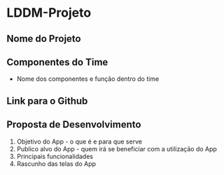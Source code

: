 # LDDM-Projeto

## Nome do Projeto

## Componentes do Time

- Nome dos componentes e função dentro do time
## Link para o Github

## Proposta de Desenvolvimento

1. Objetivo do App - o que é e para que serve
2. Publico alvo do App - quem irá se beneficiar com a utilização do App
3. Principais funcionalidades
4. Rascunho das telas do App
